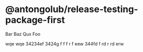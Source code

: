 # @antongolub/release-testing-package-first

Bar Baz Qux Foo

wqe wqe 34234ef 3424g f f f r f
eew 344fd f rd r rd erw
